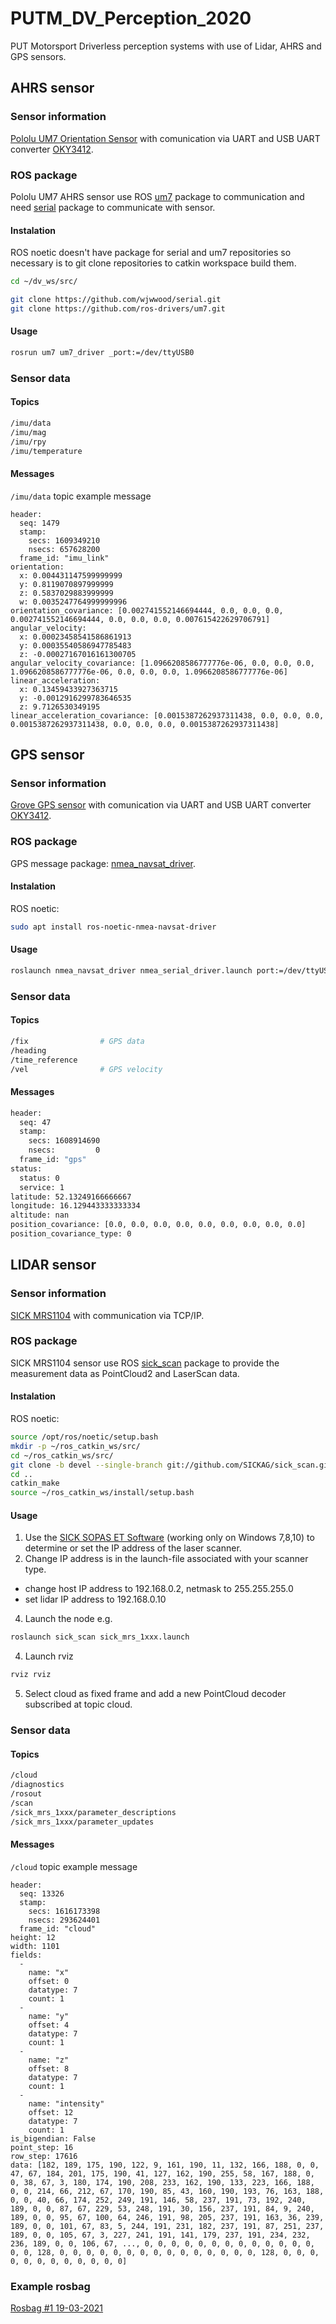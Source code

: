 # PUTM_DV_Perception_2020
PUT Motorsport Driverless perception systems with use of Lidar, AHRS and GPS sensors.

<!-- ## LiDAR sensor
### Sensor information

### ROS package

#### Instalation

#### Usage


### Sensor data
#### Topics

#### Messages -->


## AHRS sensor
### Sensor information
[Pololu UM7 Orientation Sensor](https://www.pololu.com/product/2764/resources) with comunication via UART and USB UART converter [OKY3412](https://www.okystar.com/product-item/pl2303-pl2303hx-usb-to-rs232-oky3412/).

### ROS package
Pololu UM7 AHRS sensor use ROS [um7](http://wiki.ros.org/um7) package to communication and need [serial](http://wiki.ros.org/serial) package to communicate with sensor.

#### Instalation
ROS noetic doesn't have package for serial and um7 repositories so necessary is to git clone repositories to catkin workspace build them.
```bash
cd ~/dv_ws/src/

git clone https://github.com/wjwwood/serial.git
git clone https://github.com/ros-drivers/um7.git
```

#### Usage
```bash
rosrun um7 um7_driver _port:=/dev/ttyUSB0
```

### Sensor data
#### Topics
```bash
/imu/data
/imu/mag
/imu/rpy
/imu/temperature
```
#### Messages
`/imu/data` topic example message
```
header: 
  seq: 1479
  stamp: 
    secs: 1609349210
    nsecs: 657628200
  frame_id: "imu_link"
orientation: 
  x: 0.004431147599999999
  y: 0.8119070897999999
  z: 0.5837029883999999
  w: 0.0035247764999999996
orientation_covariance: [0.002741552146694444, 0.0, 0.0, 0.0, 0.002741552146694444, 0.0, 0.0, 0.0, 0.007615422629706791]
angular_velocity: 
  x: 0.00023458541586861913
  y: 0.00035540586947785483
  z: -0.00027167016161300705
angular_velocity_covariance: [1.0966208586777776e-06, 0.0, 0.0, 0.0, 1.0966208586777776e-06, 0.0, 0.0, 0.0, 1.0966208586777776e-06]
linear_acceleration: 
  x: 0.13459433927363715
  y: -0.0012916299783646535
  z: 9.7126530349195
linear_acceleration_covariance: [0.0015387262937311438, 0.0, 0.0, 0.0, 0.0015387262937311438, 0.0, 0.0, 0.0, 0.0015387262937311438]
```


## GPS sensor
### Sensor information
[Grove GPS sensor](https://www.seeedstudio.com/Grove-GPS-Module.html) with comunication via UART and USB UART converter [OKY3412](https://www.okystar.com/product-item/pl2303-pl2303hx-usb-to-rs232-oky3412/).

### ROS package
GPS message package: [nmea_navsat_driver](http://wiki.ros.org/nmea_navsat_driver).

#### Instalation
ROS noetic:
```bash
sudo apt install ros-noetic-nmea-navsat-driver
```

#### Usage
```bash
roslaunch nmea_navsat_driver nmea_serial_driver.launch port:=/dev/ttyUSB0 baud:=9600
```

### Sensor data
#### Topics
```bash
/fix                # GPS data
/heading
/time_reference
/vel                # GPS velocity
```
#### Messages
```bash
header: 
  seq: 47
  stamp: 
    secs: 1608914690
    nsecs:         0
  frame_id: "gps"
status: 
  status: 0
  service: 1
latitude: 52.13249166666667
longitude: 16.129443333333334
altitude: nan
position_covariance: [0.0, 0.0, 0.0, 0.0, 0.0, 0.0, 0.0, 0.0, 0.0]
position_covariance_type: 0
```


## LIDAR sensor
### Sensor information
[SICK MRS1104](https://www.sick.com/de/en/detection-and-ranging-solutions/3d-lidar-sensors/mrs1000/mrs1104c-111011/p/p495044?ff_data=JmZmX2lkPXA0OTUwNDQmZmZfbWFzdGVySWQ9cDQ5NTA0NCZmZl90aXRsZT1NUlMxMTA0Qy0xMTEwMTEmZmZfcXVlcnk9JmZmX3Bvcz0xJmZmX29yaWdQb3M9MSZmZl9wYWdlPTEmZmZfcGFnZVNpemU9OCZmZl9vcmlnUGFnZVNpemU9OCZmZl9zaW1pPTkyLjA=) with communication via TCP/IP.

### ROS package
SICK MRS1104 sensor use ROS [sick_scan](http://wiki.ros.org/sick_scan) package to provide the measurement data as PointCloud2 and LaserScan data.

#### Instalation
ROS noetic:
```bash
source /opt/ros/noetic/setup.bash
mkdir -p ~/ros_catkin_ws/src/
cd ~/ros_catkin_ws/src/
git clone -b devel --single-branch git://github.com/SICKAG/sick_scan.git
cd ..
catkin_make
source ~/ros_catkin_ws/install/setup.bash
```


#### Usage
1. Use the [SICK SOPAS ET Software](https://www.sick.com/de/de/sopas-engineering-tool-2020/p/p367244) (working only on Windows 7,8,10) to determine or set the IP address of the laser scanner.
2. Change IP address is in the launch-file associated with your scanner type.
 - change host IP address to 192.168.0.2, netmask to 255.255.255.0
 - set lidar IP address to 192.168.0.10
4. Launch the node e.g.
```bash
roslaunch sick_scan sick_mrs_1xxx.launch
```
4. Launch rviz
```bash
rviz rviz
```
5. Select cloud as fixed frame and add a new PointCloud decoder subscribed at topic cloud.


### Sensor data
#### Topics
```bash
/cloud
/diagnostics
/rosout
/scan
/sick_mrs_1xxx/parameter_descriptions
/sick_mrs_1xxx/parameter_updates
```
#### Messages
`/cloud` topic example message
```
header: 
  seq: 13326
  stamp: 
    secs: 1616173398
    nsecs: 293624401
  frame_id: "cloud"
height: 12
width: 1101
fields: 
  - 
    name: "x"
    offset: 0
    datatype: 7
    count: 1
  - 
    name: "y"
    offset: 4
    datatype: 7
    count: 1
  - 
    name: "z"
    offset: 8
    datatype: 7
    count: 1
  - 
    name: "intensity"
    offset: 12
    datatype: 7
    count: 1
is_bigendian: False
point_step: 16
row_step: 17616
data: [182, 189, 175, 190, 122, 9, 161, 190, 11, 132, 166, 188, 0, 0, 47, 67, 184, 201, 175, 190, 41, 127, 162, 190, 255, 58, 167, 188, 0, 0, 38, 67, 3, 180, 174, 190, 208, 233, 162, 190, 133, 223, 166, 188, 0, 0, 214, 66, 212, 67, 170, 190, 85, 43, 160, 190, 193, 76, 163, 188, 0, 0, 40, 66, 174, 252, 249, 191, 146, 58, 237, 191, 73, 192, 240, 189, 0, 0, 87, 67, 229, 53, 248, 191, 30, 156, 237, 191, 84, 9, 240, 189, 0, 0, 95, 67, 100, 64, 246, 191, 98, 205, 237, 191, 163, 36, 239, 189, 0, 0, 101, 67, 83, 5, 244, 191, 231, 182, 237, 191, 87, 251, 237, 189, 0, 0, 105, 67, 3, 227, 241, 191, 141, 179, 237, 191, 234, 232, 236, 189, 0, 0, 106, 67, ..., 0, 0, 0, 0, 0, 0, 0, 0, 0, 0, 0, 0, 0, 0, 0, 128, 0, 0, 0, 0, 0, 0, 0, 0, 0, 0, 0, 0, 0, 0, 0, 128, 0, 0, 0, 0, 0, 0, 0, 0, 0, 0, 0, 0]
```
### Example rosbag
[Rosbag #1 19-03-2021](https://drive.google.com/file/d/1LTvPsvDWeTc_hB_4TuQSEiBoi3wYdHUI/view?usp=sharing)
